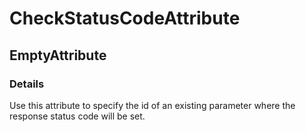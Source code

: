 ﻿---  
uid: Validator_8_13_2  
---

# CheckStatusCodeAttribute

## EmptyAttribute

### Details

Use this attribute to specify the id of an existing parameter where the response status code will be set.

